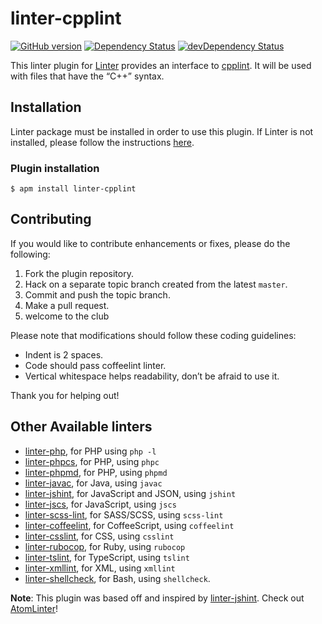 # linter-cpplint
[![GitHub version](https://badge.fury.io/gh/AtomLinter%2Flinter-cpplint.svg)](http://badge.fury.io/gh/AtomLinter%2Flinter-cpplint)
[![Dependency Status](https://david-dm.org/AtomLinter/linter-cpplint.svg)](https://david-dm.org/AtomLinter/linter-cpplint)
[![devDependency Status](https://david-dm.org/AtomLinter/linter-cpplint/dev-status.svg)](https://david-dm.org/AtomLinter/linter-cpplint#info=devDependencies)

This linter plugin for [Linter](https://github.com/AtomLinter/Linter) provides an interface to [cpplint](http://google-styleguide.googlecode.com/svn/trunk/cpplint/). It will be used with files that have the “C++” syntax.

## Installation
Linter package must be installed in order to use this plugin. If Linter is not installed, please follow the instructions [here](https://github.com/AtomLinter/Linter).

### Plugin installation
```
$ apm install linter-cpplint
```

## Contributing
If you would like to contribute enhancements or fixes, please do the following:

1. Fork the plugin repository.
1. Hack on a separate topic branch created from the latest `master`.
1. Commit and push the topic branch.
1. Make a pull request.
1. welcome to the club

Please note that modifications should follow these coding guidelines:

- Indent is 2 spaces.
- Code should pass coffeelint linter.
- Vertical whitespace helps readability, don’t be afraid to use it.

Thank you for helping out!

## Other Available linters
- [linter-php](https://atom.io/packages/linter-php), for PHP using `php -l`
- [linter-phpcs](https://atom.io/packages/linter-phpcs), for PHP, using `phpc`
- [linter-phpmd](https://atom.io/packages/linter-phpmd), for PHP, using `phpmd`
- [linter-javac](https://atom.io/packages/linter-javac), for Java, using `javac`
- [linter-jshint](https://atom.io/packages/linter-jshint), for JavaScript and JSON, using `jshint`
- [linter-jscs](https://atom.io/packages/linter-jscs), for JavaScript, using `jscs`
- [linter-scss-lint](https://atom.io/packages/linter-scss-lint), for SASS/SCSS, using `scss-lint`
- [linter-coffeelint](https://atom.io/packages/linter-coffeelint), for CoffeeScript, using `coffeelint`
- [linter-csslint](https://atom.io/packages/linter-csslint), for CSS, using `csslint`
- [linter-rubocop](https://atom.io/packages/linter-rubocop), for Ruby, using `rubocop`
- [linter-tslint](https://atom.io/packages/linter-tslint), for TypeScript, using `tslint`
- [linter-xmllint](https://atom.io/packages/linter-xmllint), for XML, using `xmllint`
- [linter-shellcheck](https://atom.io/packages/linter-shellcheck), for Bash, using `shellcheck`.

**Note**: This plugin was based off and inspired by [linter-jshint](https://atom.io/packages/linter-jshint). Check out [AtomLinter](https://github.com/AtomLinter)!

